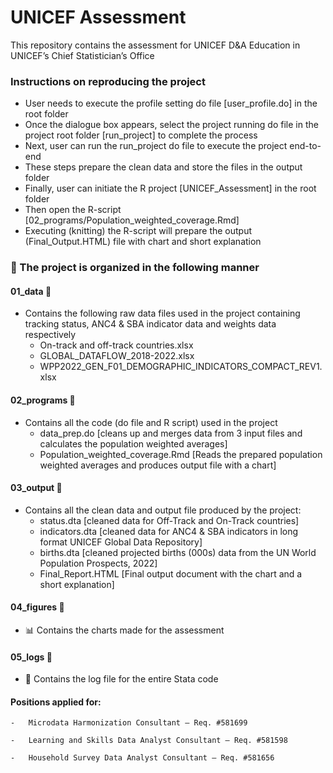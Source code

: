 # UNICEF Assessment

This repository contains the assessment for UNICEF D&A Education in UNICEF’s Chief Statistician’s Office

### Instructions on reproducing the project

-   User needs to execute the profile setting do file [user_profile.do] in the root folder
-   Once the dialogue box appears, select the project running do file in the project root folder [run_project] to complete the process
-   Next, user can run the run_project do file to execute the project end-to-end
-   These steps prepare the clean data and store the files in the output folder
-   Finally, user can initiate the R project [UNICEF_Assessment] in the root folder
-   Then open the R-script [02_programs/Population_weighted_coverage.Rmd]
-   Executing (knitting) the R-script will prepare the output (Final_Output.HTML) file with chart and short explanation

### 📁 The project is organized in the following manner

#### 01_data 📁

-   Contains the following raw data files used in the project containing tracking status, ANC4 & SBA indicator data and weights data respectively
    -   On-track and off-track countries.xlsx
    -   GLOBAL_DATAFLOW_2018-2022.xlsx
    -   WPP2022_GEN_F01_DEMOGRAPHIC_INDICATORS_COMPACT_REV1.xlsx

#### 02_programs 📁

-   Contains all the code (do file and R script) used in the project
    -   data_prep.do [cleans up and merges data from 3 input files and calculates the population weighted averages]
    -   Population_weighted_coverage.Rmd [Reads the prepared population weighted averages and produces output file with a chart]

#### 03_output 📁

-   Contains all the clean data and output file produced by the project:
    -   status.dta [cleaned data for Off-Track and On-Track countries]
    -   indicators.dta [cleaned data for ANC4 & SBA indicators in long format UNICEF Global Data Repository]
    -   births.dta [cleaned projected births (000s) data from the UN World Population Prospects, 2022]
    -   Final_Report.HTML [Final output document with the chart and a short explanation]

#### 04_figures 📁

-   📊 Contains the charts made for the assessment

#### 05_logs 📁

-   📝 Contains the log file for the entire Stata code

#### Positions applied for:

```         
-   Microdata Harmonization Consultant – Req. #581699

-   Learning and Skills Data Analyst Consultant – Req. #581598

-   Household Survey Data Analyst Consultant – Req. #581656
```
